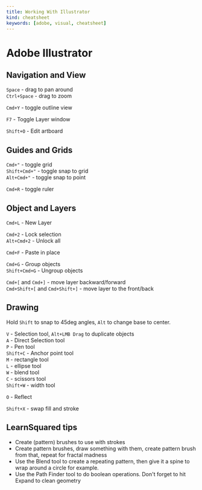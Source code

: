 ```yaml
---
title: Working With Illustrator
kind: cheatsheet
keywords: [adobe, visual, cheatsheet]
---
```


# Adobe Illustrator

## Navigation and View

`Space` - drag to pan around  
`Ctrl+Space` - drag to zoom  

`Cmd+Y` - toggle outline view  

`F7` - Toggle Layer window  

`Shift+O` - Edit artboard

## Guides and Grids

`Cmd+"` - toggle grid  
`Shift+Cmd+"` - toggle snap to grid  
`Alt+Cmd+"` - toggle snap to point  

`Cmd+R` - toggle ruler

## Object and Layers

`Cmd+L` - New Layer  

`Cmd+2` - Lock selection  
`Alt+Cmd+2` - Unlock all  

`Cmd+F` - Paste in place  

`Cmd+G` - Group objects  
`Shift+Cmd+G` - Ungroup objects  

`Cmd+[` and `Cmd+]` - move layer backward/forward  
`Cmd+Shift+[` and `Cmd+Shift+]` - move layer to the front/back  

## Drawing

Hold `Shift` to snap to 45deg angles, `Alt` to change base to center.  

`V` - Selection tool, `Alt+LMB Drag` to duplicate objects  
`A` - Direct Selection tool  
`P` - Pen tool  
`Shift+C` - Anchor point tool  
`M` - rectangle tool  
`L` - ellipse tool  
`W` - blend tool  
`C` - scissors tool  
`Shift+W` - width tool  

`O` - Reflect  

`Shift+X` - swap fill and stroke

## LearnSquared tips

- Create (pattern) brushes to use with strokes
- Create pattern brushes, draw something with them, create pattern brush from that, repeat for fractal madness
- Use the Blend tool to create a repeating pattern, then give it a spine to wrap around a circle for example.
- Use the Path Finder tool to do boolean operations. Don't forget to hit Expand to clean geometry
